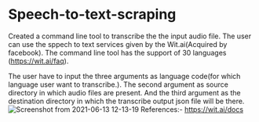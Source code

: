 # Speech-to-text-scraping

Created a command line tool to transcribe the the input audio file. The user can use the sppech to text services given by the Wit.ai(Acquired by facebook). The command line tool has the support of 30 languages (https://wit.ai/faq).

The user have to input the three arguments as language code(for which language user want to transcribe.). The second argument as source directory in which audio files are present. And the third argument as the destination directory in which the transcribe output json file will be there.
![Screenshot from 2021-06-13 12-13-19](https://user-images.githubusercontent.com/35322328/121797937-f082a880-cc40-11eb-815b-457f373cf17f.png)
References:-
https://wit.ai/docs

